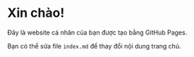 # Xin chào!

Đây là website cá nhân của bạn được tạo bằng GitHub Pages.

Bạn có thể sửa file `index.md` để thay đổi nội dung trang chủ.